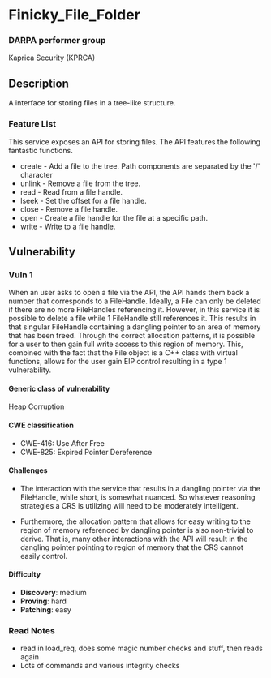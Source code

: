 # Finicky_File_Folder

### DARPA performer group
Kaprica Security (KPRCA)

## Description

A interface for storing files in a tree-like structure.

### Feature List

This service exposes an API for storing files. The API features the following
fantastic functions.

 * create - Add a file to the tree. Path components are separated by the '/' character
 * unlink - Remove a file from the tree.
 * read - Read from a file handle.
 * lseek - Set the offset for a file handle.
 * close - Remove a file handle.
 * open - Create a file handle for the file at a specific path.
 * write - Write to a file handle.

## Vulnerability
### Vuln 1

When an user asks to open a file via the API, the API hands them back a number
that corresponds to a FileHandle. Ideally, a File can only be deleted if there
are no more FileHandles referencing it. However, in this service it is possible
to delete a file while 1 FileHandle still references it.  This results in that
singular FileHandle containing a dangling pointer to an area of memory that has
been freed. Through the correct allocation patterns, it is possible for a user
to then gain full write access to this region of memory. This, combined with
the fact that the File object is a C++ class with virtual functions, allows for
the user gain EIP control resulting in a type 1 vulnerability.

#### Generic class of vulnerability

Heap Corruption

#### CWE classification

 * CWE-416: Use After Free
 * CWE-825: Expired Pointer Dereference

#### Challenges

 - The interaction with the service that results in a dangling pointer via the
   FileHandle, while short, is somewhat nuanced. So whatever reasoning
   strategies a CRS is utilizing will need to be moderately intelligent.

 - Furthermore, the allocation pattern that allows for easy writing to the region of memory
   referenced by dangling pointer is also non-trivial to derive. That is, many
   other interactions with the API will result in the dangling pointer pointing
   to region of memory that the CRS cannot easily control.

#### Difficulty

 - **Discovery**: medium
 - **Proving**: hard
 - **Patching**: easy


### Read Notes

* read in load_req, does some magic number checks and stuff, then reads again
* Lots of commands and various integrity checks
